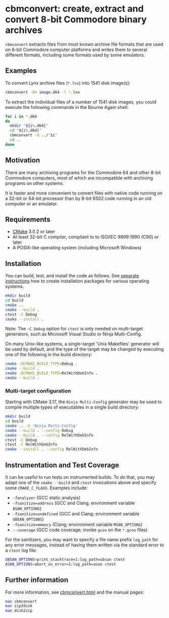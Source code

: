 # cbmconvert: create, extract and convert 8-bit Commodore binary archives

`cbmconvert` extracts files from most known archive file formats that
are used on 8-bit Commodore computer platforms and writes them to
several different formats, including some formats used by some
emulators.

## Examples

To convert Lynx archive files (`*.lnx`) into 1541 disk image(s):
```sh
cbmconvert -D4 image.d64 -l *.lnx
```
To extract the individual files of a number of 1541 disk images, you
could execute the following commands in the Bourne Again shell:
```bash
for i in *.d64
do
  mkdir "${i%.d64}"
  cd "${i%.d64}"
  cbmconvert -d ../"$i"
  cd ..
done
```

## Motivation

There are many archiving programs for the Commodore 64 and other 8-bit
Commodore computers, most of which are incompatible with archiving
programs on other systems.

It is faster and more convenient to convert files with native code
running on a 32-bit or 64-bit processor than by 8-bit 6502 code
running in an old computer or an emulator.

## Requirements

* [CMake](https://cmake.org) 3.0.2 or later
* At least 32-bit C compiler, compliant to to ISO/IEC 9899:1990 (C90) or later
* A POSIX-like operating system (including Microsoft Windows)

## Installation

You can build, test, and install the code as follows.
See [separate instructions](PACKAGING.md) how to create installation
packages for various operating systems.

```sh
mkdir build
cd build
cmake ..
cmake --build .
ctest -C Debug
cmake --install .
```
Note: The `-C Debug` option for `ctest` is only needed on
multi-target generators, such as Microsoft Visual Studio
or Ninja Multi-Config.

On many Unix-like systems, a single-target 'Unix Makefiles' generator
will be used by default, and the type of the target may be changed
by executing one of the following in the build directory:
```sh
cmake -DCMAKE_BUILD_TYPE=Debug .
cmake --build .
cmake -DCMAKE_BUILD_TYPE=RelWithDebInfo .
cmake --build .
```

### Multi-target configuration

Starting with CMake 3.17, the `Ninja Multi-Config` generator may be used
to compile multiple types of executables in a single build directory:

```sh
mkdir build
cd build
cmake .. -G 'Ninja Multi-Config'
cmake --build . --config Debug
cmake --build . --config RelWithDebInfo
ctest -C Debug
ctest -C RelWithDebInfo
cmake --install . --config RelWithDebInfo
```

## Instrumentation and Test Coverage

It can be useful to run tests on instrumented builds. To do that, you
may adapt one of the `cmake --build` and `ctest` invocations above
and specify some `CMAKE_C_FLAGS`. Examples include:
* `-fanalyzer` (GCC static analysis)
* `-fsanitize=address` (GCC and Clang; environment variable `ASAN_OPTIONS`)
* `-fsanitize=undefined` (GCC and Clang; environment variable `UBSAN_OPTIONS`)
* `-fsanitize=memory` (Clang; environment variable `MSAN_OPTIONS`)
* `--coverage` (GCC code coverage; invoke `gcov` on the `*.gcno` files)

For the sanitizers, you may want to specify a file name prefix `log_path`
for any error messages, instead of having them written via the standard error
to a `ctest` log file:
```sh
UBSAN_OPTIONS=print_stacktrace=1:log_path=ubsan ctest
ASAN_OPTIONS=abort_on_error=1:log_path=asan ctest
```

## Further information

For more information, see [cbmconvert.html](cbmconvert.html) and
the manual pages:
```sh
man cbmconvert
man zip2disk
man disk2zip
```
